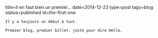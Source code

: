 title=Il en faut bien un premier...
date=2014-12-23
type=post
tags=blog
status=published
id=the-first-one
~~~~~~
Il y a toujours un début à tout.

Premier blog, premier billet, juste pour dire Hello.
